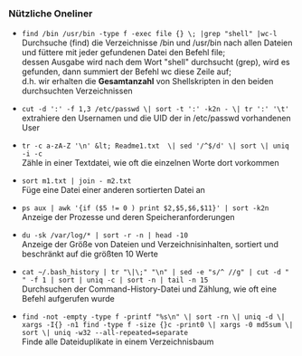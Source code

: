 ### Nützliche Oneliner

* `find /bin /usr/bin -type f -exec file {} \; |grep "shell" |wc-l`  
  Durchsuche \(find\) die Verzeichnisse /bin und /usr/bin nach allen Dateien und füttere mit jeder gefundenen Datei den Befehl file;  
  dessen Ausgabe wird nach dem Wort "shell" durchsucht \(grep\), wird es gefunden, dann summiert der Befehl wc diese Zeile auf;  
  d.h. wir erhalten die **Gesamtanzahl** von Shellskripten in den beiden durchsuchten Verzeichnissen

* `cut -d ':' -f 1,3 /etc/passwd \| sort -t ':' -k2n - \| tr ':' '\t'`  
  extrahiere den Usernamen und die UID der in /etc/passwd vorhandenen User

* `tr -c a-zA-Z '\n' &lt; Readme1.txt  \| sed '/^$/d' \| sort \| uniq -i -c`  
  Zähle in einer Textdatei, wie oft die einzelnen Worte dort vorkommen

* `sort m1.txt | join - m2.txt`  
  Füge eine Datei einer anderen sortierten Datei an

* `ps aux | awk '{if ($5 != 0 ) print $2,$5,$6,$11}' | sort -k2n`  
  Anzeige der Prozesse und deren Speicheranforderungen

* `du -sk /var/log/* | sort -r -n | head -10`  
  Anzeige der Größe von Dateien und Verzeichnisinhalten, sortiert und beschränkt auf die größten 10 Werte

* `cat ~/.bash_history | tr "\|\;" "\n" | sed -e "s/^ //g" | cut -d " " -f 1 | sort | uniq -c | sort -n | tail -n 15`  
  Durchsuchen der Command-History-Datei und Zählung, wie oft eine Befehl aufgerufen wurde

* `find -not -empty -type f -printf "%s\n" \| sort -rn \| uniq -d \| xargs -I{} -n1 find -type f -size {}c -print0 \| xargs -0 md5sum \| sort \| uniq -w32 --all-repeated=separate`  
  Finde alle Dateiduplikate in einem Verzeichnisbaum



